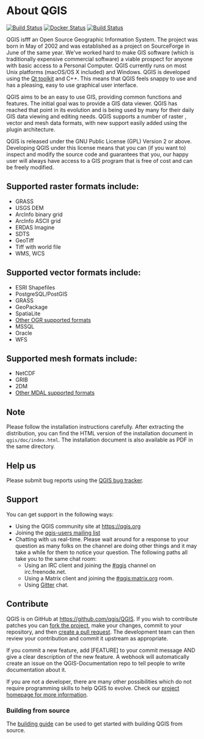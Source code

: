 # About QGIS

[![Build Status](https://travis-ci.org/qgis/QGIS.svg?branch=master)](https://travis-ci.org/qgis/QGIS)
[![Docker Status](https://img.shields.io/docker/automated/qgis/qgis.svg)](https://cloud.docker.com/app/qgis/repository/docker/qgis/qgis/general)
[![Build Status](https://dev.azure.com/qgis/QGIS/_apis/build/status/qgis.QGIS?branchName=master)](https://dev.azure.com/qgis/QGIS/_build/latest?definitionId=1&branchName=master)

QGIS isfff an Open Source Geographic Information System. The project was born in
May of 2002 and was established as a project on SourceForge in June of the same
year. We've worked hard to make GIS software (which is traditionally expensive
commercial software) a viable prospect for anyone with basic access to a
Personal Computer.  QGIS currently runs on most Unix platforms (macOS/OS X included)
and Windows. QGIS is developed using the [Qt toolkit](https://qt.io) and C++.  This
means that QGIS feels snappy to use and has a pleasing, easy to use graphical
user interface.

QGIS aims to be an easy to use GIS, providing common functions and
features. The initial goal was to provide a GIS data viewer. QGIS has
reached that point in its evolution and is being used by many for their
daily GIS data viewing and editing needs. QGIS supports a number of raster
, vector and mesh data formats, with new support easily added using the plugin
architecture.

QGIS is released under the GNU Public License (GPL) Version 2 or above.
Developing QGIS under this license means that you can (if you want to) inspect
and modify the source code and guarantees that you, our happy user will always
have access to a GIS program that is free of cost and can be freely
modified.

## Supported raster formats include:

 * GRASS
 * USGS DEM
 * ArcInfo binary grid
 * ArcInfo ASCII grid
 * ERDAS Imagine
 * SDTS
 * GeoTiff
 * Tiff with world file
 * WMS, WCS

## Supported vector formats include:

 * ESRI Shapefiles
 * PostgreSQL/PostGIS
 * GRASS
 * GeoPackage
 * SpatiaLite
 * [Other OGR supported formats](http://www.gdal.org/ogr_formats.html)
 * MSSQL
 * Oracle
 * WFS

## Supported mesh formats include:

 * NetCDF
 * GRIB
 * 2DM
 * [Other MDAL supported formats](https://github.com/lutraconsulting/MDAL#supported-formats)

## Note

Please follow the installation instructions carefully.
After extracting the distribution, you can find the HTML version of the
installation document in `qgis/doc/index.html`. The installation document is
also available as PDF in the same directory.

## Help us
Please submit bug reports using the [QGIS bug tracker](https://github.com/qgis/QGIS/issues/).

## Support
You can get support in the following ways:

 -  Using the QGIS community site at https://qgis.org
 -  Joining the [qgis-users mailing list](https://lists.osgeo.org/mailman/listinfo/qgis-user)
 -  Chatting with us real-time.
    Please wait around for a response to your question as many folks
    on the channel are doing other things and it may take a while for
    them to notice your question.
    The following paths all take you to the same chat room:
     - Using an IRC client and joining the [#qgis](http://webchat.freenode.net/?channels=#qgis) channel on irc.freenode.net.
     - Using a Matrix client and joining the [#qgis:matrix.org](http://matrix.to/#/#qgis:matrix.org) room.
     - Using [Gitter](https://gitter.im/qgis/QGIS?utm_source=badge&utm_medium=badge&utm_campaign=pr-badge&utm_content=badge) chat.

## Contribute

QGIS is on GitHub at https://github.com/qgis/QGIS. If you wish to contribute
patches you can [fork the project](https://help.github.com/forking/), make your changes, commit to your
repository, and then [create a pull request](https://help.github.com/articles/creating-a-pull-request-from-a-fork/). The development team can then review your contribution and commit it upstream as appropriate.

If you commit a new feature, add [FEATURE] to your commit message AND give a clear description of the new feature. A webhook will automatically create an issue on the QGIS-Documentation repo to tell people to write documentation about it.

If you are not a developer, there are many other possibilities which do not require programming skills to help QGIS to evolve. Check our [project homepage for more information](http://qgis.org/en/site/getinvolved/index.html).

### Building from source

The [building guide](http://htmlpreview.github.io/?https://raw.github.com/qgis/QGIS/master/doc/INSTALL.html) can be used to get started with building QGIS from source.
